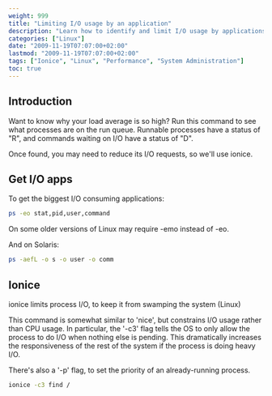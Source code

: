 ```yaml
---
weight: 999
title: "Limiting I/O usage by an application"
description: "Learn how to identify and limit I/O usage by applications to improve system performance and responsiveness."
categories: ["Linux"]
date: "2009-11-19T07:07:00+02:00"
lastmod: "2009-11-19T07:07:00+02:00"
tags: ["Ionice", "Linux", "Performance", "System Administration"]
toc: true
---
```


## Introduction

Want to know why your load average is so high? Run this command to see what processes are on the run queue. Runnable processes have a status of "R", and commands waiting on I/O have a status of "D".

Once found, you may need to reduce its I/O requests, so we'll use ionice.

## Get I/O apps

To get the biggest I/O consuming applications:

```bash
ps -eo stat,pid,user,command 
```

On some older versions of Linux may require -emo instead of -eo.

And on Solaris:

```bash
ps -aefL -o s -o user -o comm 
```

## Ionice

ionice limits process I/O, to keep it from swamping the system (Linux)

This command is somewhat similar to 'nice', but constrains I/O usage rather than CPU usage. In particular, the '-c3' flag tells the OS to only allow the process to do I/O when nothing else is pending. This dramatically increases the responsiveness of the rest of the system if the process is doing heavy I/O.

There's also a '-p' flag, to set the priority of an already-running process.

```bash
ionice -c3 find /
```
